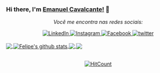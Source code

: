 ### Hi there, I'm [Emanuel Cavalcante!](https://twitter.com/ejcavalcante) 👋

<div align="center">

<i>Você me encontra nas redes sociais:</i><br>

<a href="https://www.linkedin.com/in/emanuelcavalcante/" target="_blank">
	<img src="https://img.shields.io/badge/LinkedIn-%230077B5.svg?&style=flat-square&logo=linkedin&logoColor=white" alt="LinkedIn">
</a>

<a href="https://www.instagram.com/emanueljcavalcante/" target="_blank">
	<img src="https://img.shields.io/badge/Instagram-%23E4405F.svg?&style=flat-square&logo=instagram&logoColor=white" alt="Instagram">
</a>

<a href="https://www.facebook.com/emanuel.cavalcante.1420" target="_blank">
	<img src="https://img.shields.io/badge/Facebook-%231877F2.svg?&style=flat-square&logo=facebook&logoColor=white" alt="Facebook">
</a>

<a href="https://twitter.com/ejcavalcante" target="_blank">
	<img src="https://img.shields.io/badge/twitter-blue?&style=flat-square&logo=twitter&logoColor=white" alt="twitter">
</a>
</div>
<br/>

<a href="https://github.com/EmanuelCavalcante/https://github.com/EmanuelCavalcante/Gerenciador-de-processos">
  <img align="center" src="https://github-readme-stats.anuraghazra1.vercel.app/api/top-langs/?username=EmanuelCavalcante" />
</a>
<a href="https://github.com/EmanuelCavalcante/https://github.com/EmanuelCavalcante/Gerenciador-de-processos">
  <img align="center" src="https://github-readme-stats.anuraghazra1.vercel.app/api?username=EmanuelCavalcante&show_icons=true&line_height=27" alt="Felipe's github stats" />
</a>

<a href="https://github.com/EmanuelCavalcante/scheduling-request-web">
  <img align="center" src="https://github-readme-stats.anuraghazra1.vercel.app/api/pin/?username=EmanuelCavalcante&repo=scheduling-request-web" />
</a>    
<a href="https://github.com/EmanuelCavalcante/https://github.com/EmanuelCavalcante/Gerenciador-de-processos">
  <img align="center" src="https://github-readme-stats.anuraghazra1.vercel.app/api/pin/?username=EmanuelCavalcante&repo=https://github.com/EmanuelCavalcante/Gerenciador-de-processos" />
</a>
<br />
<br />
<div align="center">

[![HitCount](http://hits.dwyl.com/EmanuelCavalcante/scheduling-request-web.svg)](http://hits.dwyl.com/EmanuelCavalcante/scheduling-request-web)

</div>
